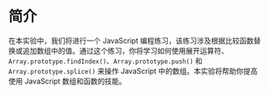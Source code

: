 # 简介

在本实验中，我们将进行一个 JavaScript 编程练习，该练习涉及根据比较函数替换或追加数组中的值。通过这个练习，你将学习如何使用展开运算符、`Array.prototype.findIndex()`、`Array.prototype.push()` 和 `Array.prototype.splice()` 来操作 JavaScript 中的数组。本实验将帮助你提高使用 JavaScript 数组和函数的技能。
